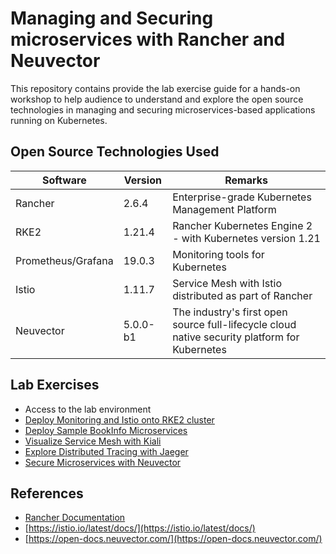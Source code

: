 # Managing and Securing microservices with Rancher and Neuvector

This repository contains provide the lab exercise guide for a hands-on workshop to help audience to understand and explore the open source technologies in managing and securing microservices-based applications running on Kubernetes.



## Open Source Technologies Used

| Software           | Version  | Remarks                                                      |
| ------------------ | -------- | ------------------------------------------------------------ |
| Rancher            | 2.6.4    | Enterprise-grade Kubernetes Management Platform              |
| RKE2               | 1.21.4   | Rancher Kubernetes Engine 2 - with Kubernetes version 1.21   |
| Prometheus/Grafana | 19.0.3   | Monitoring tools for Kubernetes                              |
| Istio              | 1.11.7   | Service Mesh with Istio distributed as part of Rancher       |
| Neuvector          | 5.0.0-b1 | The industry's first open source full-lifecycle cloud native security platform for Kubernetes |



## Lab Exercises

* Access to the lab environment
* [Deploy Monitoring and Istio onto RKE2 cluster](docs/01-setup-istio.md)
* [Deploy Sample BookInfo Microservices](docs/02-deploy-microservices.md)
* [Visualize Service Mesh with Kiali](docs/03-explore-kiali.md)
* [Explore Distributed Tracing with Jaeger](docs/04-explore-jaeger.md)
* [Secure Microservices with Neuvector](docs/05-explore-neuvector.md)



## References

* [Rancher Documentation]()
* [https://istio.io/latest/docs/](https://istio.io/latest/docs/)
* [https://open-docs.neuvector.com/](https://open-docs.neuvector.com/)



